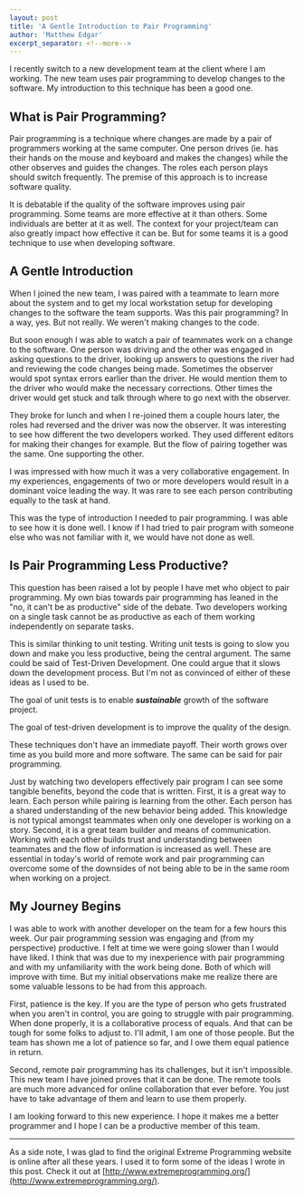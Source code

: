 ```yaml
---
layout: post
title: 'A Gentle Introduction to Pair Programming'
author: 'Matthew Edgar'
excerpt_separator: <!--more-->
---
```


I recently switch to a new development team at the client where I am working. The new team uses pair programming to develop changes to the software. My introduction to this technique has been a good one. 

<!--more-->

## What is Pair Programming?

Pair programming is a technique where changes are made by a pair of programmers working at the same computer. One person drives (ie. has their hands on the mouse and keyboard and makes the changes) while the other observes and guides the changes. The roles each person plays should switch frequently. The premise of this approach is to increase software quality. 

It is debatable if the quality of the software improves using pair programming. Some teams are more effective at it than others. Some individuals are better at it as well. The context for your project/team can also greatly impact how effective it can be. But for some teams it is a good technique to use when developing software.

## A Gentle Introduction

When I joined the new team, I was paired with a teammate to learn more about the system and to get my local workstation setup for developing changes to the software the team supports. Was this pair programming? In a way, yes. But not really. We weren't making changes to the code. 

But soon enough I was able to watch a pair of teammates work on a change to the software. One person was driving and the other was engaged in asking questions to the driver, looking up answers to questions the river had and reviewing the code changes being made. Sometimes the observer would spot syntax errors earlier than the driver. He would mention them to the driver who would make the necessary corrections. Other times the driver would get stuck and talk through where to go next with the observer.

They broke for lunch and when I re-joined them a couple hours later, the roles had reversed and the driver was now the observer. It was interesting to see how different the two developers worked. They used different editors for making their changes for example. But the flow of pairing together was the same. One supporting the other.

I was impressed with how much it was a very collaborative engagement. In my experiences, engagements of two or more developers would result in a dominant voice leading the way. It was rare to see each person contributing equally to the task at hand.

This was the type of introduction I needed to pair programming. I was able to see how it is done well. I know if I had tried to pair program with someone else who was not familiar with it, we would have not done as well.

## Is Pair Programming Less Productive?

This question has been raised a lot by people I have met who object to pair programming. My own bias towards pair programming has leaned in the "no, it can't be as productive" side of the debate. Two developers working on a single task cannot be as productive as each of them working independently on separate tasks. 

This is similar thinking to unit testing. Writing unit tests is going to slow you down and make you less productive, being the central argument. The same could be said of Test-Driven Development. One could argue that it slows down the development process. But I'm not as convinced of either of these ideas as I used to be.

The goal of unit tests is to enable **_sustainable_** growth of the software project.

The goal of test-driven development is to improve the quality of the design.

These techniques don't have an immediate payoff. Their worth grows over time as you build more and more software. The same can be said for pair programming.

Just by watching two developers effectively pair program I can see some tangible benefits, beyond the code that is written. First, it is a great way to learn. Each person while pairing is learning from the other. Each person has a shared understanding of the new behavior being added. This knowledge is not typical amongst teammates when only one developer is working on a story. Second, it is a great team builder and means of communication. Working with each other builds trust and understanding between teammates and the flow of information is increased as well. These are essential in today's world of remote work and pair programming can overcome some of the downsides of not being able to be in the same room when working on a project. 

## My Journey Begins

I was able to work with another developer on the team for a few hours this week. Our pair programming session was engaging and (from my perspective) productive. I felt at time we were going slower than I would have liked. I think that was due to my inexperience with pair programming and with my unfamiliarity with the work being done. Both of which will improve with time. But my initial observations make me realize there are some valuable lessons to be had from this approach. 

First, patience is the key. If you are the type of person who gets frustrated when you aren't in control, you are going to struggle with pair programming. When done properly, it is a collaborative process of equals. And that can be tough for some folks to adjust to. I'll admit, I am one of those people. But the team has shown me a lot of patience so far, and I owe them equal patience in return.

Second, remote pair programming has its challenges, but it isn't impossible. This new team I have joined proves that it can be done. The remote tools are much more advanced for online collaboration that ever before. You just have to take advantage of them and learn to use them properly.

I am looking forward to this new experience. I hope it makes me a better programmer and I hope I can be a productive member of this team.

-----

As a side note, I was glad to find the original Extreme Programming website is online after all these years. I used it to form some of the ideas I wrote in this post. Check it out at [http://www.extremeprogramming.org/](http://www.extremeprogramming.org/).



